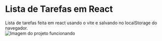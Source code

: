# Lista de Tarefas em React
 
Lista de tarefas feita em react usando o vite e salvando no localStorage do navegador.  
![Imagem do projeto funcionando](https://drive.google.com/file/d/1Ruu6a1wF_UY4KOAzJYLI0GjaR4-Q8RuK/view?usp=sharing)
